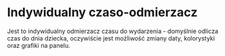 # Indywidualny czaso-odmierzacz

Jest to indywidualny odmierzacz czasu do wydarzenia - domyślnie odlicza czas do dnia dziecka, oczywiście jest możliwość zmiany daty, kolorystyki oraz grafiki na panelu.
